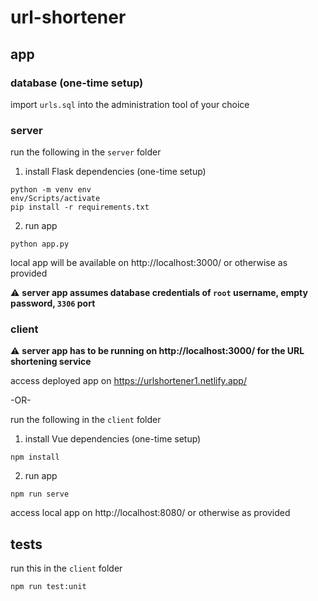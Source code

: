 # url-shortener

## app

### database (one-time setup)
import `urls.sql` into the administration tool of your choice


### server
run the following in the `server` folder

1. install Flask dependencies (one-time setup)
```
python -m venv env
env/Scripts/activate
pip install -r requirements.txt
```

2. run app
```
python app.py
```

local app will be available on http://localhost:3000/ or otherwise as provided

:warning: <b>server app assumes database credentials of `root` username, empty password, `3306` port</b>


### client
:warning: <b>server app has to be running on http://localhost:3000/ for the URL shortening service</b>

access deployed app on https://urlshortener1.netlify.app/

-OR-

run the following in the `client` folder

1. install Vue dependencies (one-time setup)
```
npm install
```

2. run app
```
npm run serve
```

access local app on http://localhost:8080/ or otherwise as provided


## tests

run this in the `client` folder
```
npm run test:unit
```
